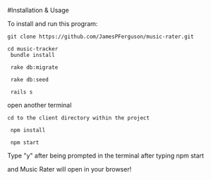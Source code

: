 #Installation & Usage  


To install and run this program:

```
git clone https://github.com/JamesPFerguson/music-rater.git

cd music-tracker
 bundle install

 rake db:migrate

 rake db:seed

 rails s
 ```

 open another terminal

``` 
cd to the client directory within the project

 npm install

 npm start 
 ```

Type "y" after being prompted in the terminal after typing npm start

and Music Rater will open in your browser!
